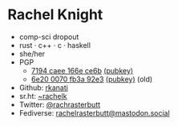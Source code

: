 
# Rachel Knight

- comp-sci dropout
- rust &middot; c++ &middot; c &middot; haskell
- she/her
- PGP
    - [7194 caee 166e ce6b](7194caee166ece6b.png) [(pubkey)](7194caee166ece6b.txt)
    - [6e20 0070 fb3a 92e3](6e200070fb3a92e3.png) [(pubkey)](6e200070fb3a92e3.txt) (old)
- Github: [rkanati](https://github.com/rkanati)
- sr.ht: [~rachelk](https://git.sr.ht/~rachelk)
- Twitter: [@rachrasterbutt](https://twitter.com/rachrasterbutt)
- Fediverse: [rachelrasterbutt@mastodon.social](https://mastodon.social/@rachelrasterbutt)

